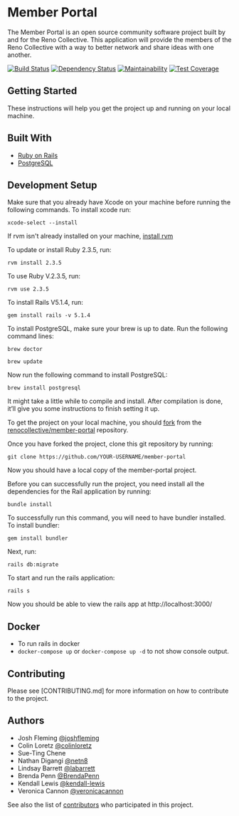 # Member Portal

The Member Portal is an open source community software project built by and for the Reno Collective. This application will provide the members of the Reno Collective with a way to better network and share ideas with one another.  

[![Build Status](https://travis-ci.org/renocollective/member-portal.svg?branch=master)](https://travis-ci.org/renocollective/member-portal) [![Dependency Status](https://gemnasium.com/badges/github.com/renocollective/member-portal.svg)](https://gemnasium.com/github.com/renocollective/member-portal) [![Maintainability](https://api.codeclimate.com/v1/badges/d9cc45b50be4caa86a17/maintainability)](https://codeclimate.com/github/renocollective/member-portal/maintainability) [![Test Coverage](https://api.codeclimate.com/v1/badges/d9cc45b50be4caa86a17/test_coverage)](https://codeclimate.com/github/renocollective/member-portal/test_coverage)

## Getting Started

These instructions will help you get the project up and running on your local machine.

## Built With
* [Ruby on Rails](https://github.com/rails/rails)
* [PostgreSQL](http://www.postgresql.org/)

## Development Setup

Make sure that you already have Xcode on your machine before running the following commands. To install xcode run:
```shell
xcode-select --install
```

If rvm isn't already installed on your machine, [install rvm](https://rvm.io/rvm/install)

To update or install Ruby 2.3.5, run:
```shell
rvm install 2.3.5
```

To use Ruby V.2.3.5, run:
```shell
rvm use 2.3.5
```

To install Rails V5.1.4, run:
```shell
gem install rails -v 5.1.4
```

To install PostgreSQL, make sure your brew is up to date.
Run the following command lines:
```shell
brew doctor
```
```shell
brew update
```

Now run the following command to install PostgreSQL:
```shell
brew install postgresql
```
It might take a little while to compile and install. After compilation is done, it’ll give you some instructions to finish setting it up.

To get the project on your local machine, you should [fork](https://help.github.com/articles/fork-a-repo/) from the  [renocollective/member-portal](https://github.com/renocollective/member-portal) repository.

Once you have forked the project, clone this git repository by running:
```shell
git clone https://github.com/YOUR-USERNAME/member-portal
```
Now you should have a local copy of the member-portal project.

Before you can successfully run the project, you need install all the dependencies for the Rail application by running:
```shell
bundle install
```
To successfully run this command, you will need to have bundler installed. To install bundler:
```shell
gem install bundler
```

Next, run:
```shell
rails db:migrate
```

To start and run the rails application:
```shell
rails s
```
Now you should be able to view the rails app at http://localhost:3000/

## Docker

* To run rails in docker
* ```docker-compose up``` or ```docker-compose up -d``` to not show console output.

## Contributing

Please see [CONTRIBUTING.md] for more information on how to contribute to the project.

## Authors

* Josh Fleming [@joshfleming](https://github.com/joshfleming)
* Colin Loretz [@colinloretz](http://twitter.com/colinloretz)
* Sue-Ting Chene
* Nathan Digangi [@netn8](http://twitter.com/netn8)
* Lindsay Barrett [@labarrett](https://github.com/labarrett)
* Brenda Penn [@BrendaPenn](https://github.com/BrendaPenn)
* Kendall Lewis [@kendall-lewis](https://github.com/kendall-lewis)
* Veronica Cannon [@veronicacannon](https://github.com/veronicacannon)

See also the list of [contributors](https://github.com/renocollective/member-portal/graphs/contributors) who participated in this project.
